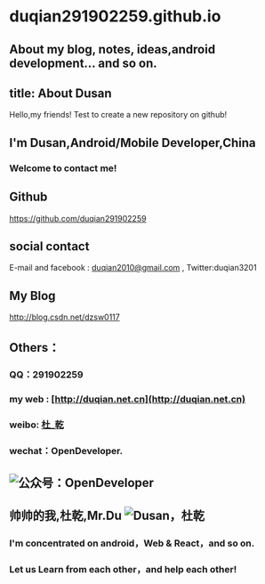 # duqian291902259.github.io
About my blog, notes, ideas,android development... and so on.
---
title: About Dusan
---
Hello,my friends!
Test to create a new repository on github!
## I'm Dusan,Android/Mobile Developer,China
### Welcome to contact me!

## Github
https://github.com/duqian291902259
## social contact 
E-mail and facebook :  duqian2010@gmail.com , Twitter:duqian3201
## My Blog
http://blog.csdn.net/dzsw0117
## Others：
### QQ：291902259
### my web : [http://duqian.net.cn](http://duqian.net.cn)
### weibo: [杜_乾](http://weibo.com/2876301234)
### wechat：OpenDeveloper.

![公众号：OpenDeveloper](http://img.blog.csdn.net/20160615160100321)
---
帅帅的我,杜乾,Mr.Du
![Dusan，杜乾](http://img.blog.csdn.net/20160615160152852)
---
### I'm concentrated on android，Web & React，and so on.
### Let us Learn from each other，and help each other!
